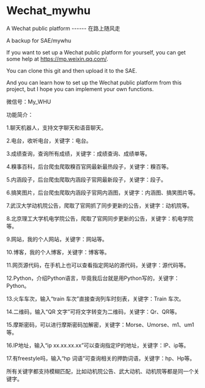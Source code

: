 # Wechat_mywhu
A Wechat public platform ------ 在路上随风走

A backup for SAE/mywhu

If you want to set up a Wechat public platform for yourself, you can get some help at https://mp.weixin.qq.com/.

You can clone this git and then upload it to the SAE. 

And you can learn how to set up the Wechat public platform from this project, but I hope you can implement your own functions.

微信号：My_WHU

功能简介：

1.聊天机器人，支持文字聊天和语音聊天。

2.电台，收听电台，关键字：电台。

3.成绩查询，查询所有成绩，关键字：成绩查询、成绩单等。

4.糗事百科，后台爬虫爬取糗百官网最新最热段子，关键字：糗百等。

5.内涵段子，后台爬虫爬取内涵段子官网最新段子，关键字：段子。

6.搞笑图片，后台爬虫爬取内涵段子官网内涵图，关键字：内涵图、搞笑图片等。

7.武汉大学动机院公告，爬取了官网抓了同步更新的公告，关键字：动机院等。

8.北京理工大学机电学院公告，爬取了官网同步更新的公告，关键字：机电学院等。

9.网站，我的个人网站，关键字：网站等。

10.博客，我的个人博客，关键字：博客等。

11.网页源代码，在手机上也可以查看指定网站的源代码，关键字：源代码等。

12.Python，介绍Python语言，毕竟我后台就是用Python写的，关键字：Python。

13.火车车次，输入“train 车次”直接查询列车时刻表，关键字：Train 车次。

14.二维码，输入“QR 文字”可将文字转变为二维码，关键字：Qr、QR等。

15.摩斯密码，可以进行摩斯密码加解密，关键字：Morse、Umorse、m1、um1等。

16.IP地址，输入“ip xx.xx.xx.xx”可以查询指定IP的地址，关键字：IP、ip等。

17.有freestyle吗，输入“hp 词语”可查询相关的押韵词语，关键字：hp、Hp等。

所有关键字都支持模糊匹配，比如动机院公告、武大动机、动机院等都是同一个关键字。
